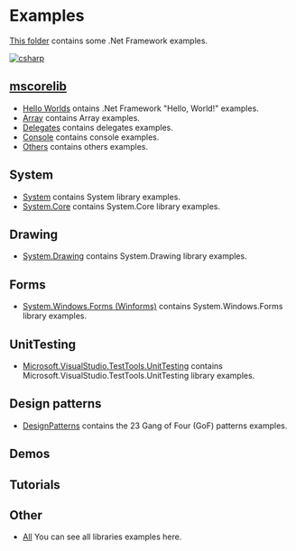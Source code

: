 # Examples

[This folder](.) contains some .Net Framework examples.

[![csharp](docs/Pictures/csharp_header.png)](https://gammasoft71.wixsite.com/gammasoft/csharp)

## [mscorelib](mscorelib/README.md)

* [Hello Worlds](mscorelib/HelloWorlds/README.md) ontains .Net Framework "Hello, World!" examples.
* [Array](mscorelib/Delegates/README.md) contains Array examples.
* [Delegates](mscorelib/Delegates/README.md) contains delegates examples.
* [Console](mscorelib/Console/README.md) contains console examples.
* [Others](mscorelib/Others/README.md) contains others examples.

## System

* [System](./System/README.md) contains System library examples.
* [System.Core](./System.Core/README.md) contains System.Core library examples.

## Drawing

* [System.Drawing](./System.Drawing/README.md) contains System.Drawing library examples.

## Forms

* [System.Windows.Forms (Winforms)](./System.Windows.Forms/README.md) contains System.Windows.Forms library examples.

## UnitTesting

* [Microsoft.VisualStudio.TestTools.UnitTesting](./Microsoft.VisualStudio.TestTools.UnitTesting/README.md) contains Microsoft.VisualStudio.TestTools.UnitTesting library examples.

## Design patterns

* [DesignPatterns](./DesignPatterns/README.md) contains the 23 Gang of Four (GoF) patterns examples.

## Demos

## Tutorials

## Other

* [All](.) You can see all libraries examples here. 
